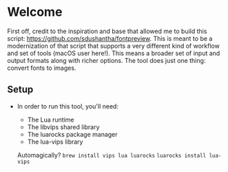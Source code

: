 # Welcome

First off, credit to the inspiration and base that allowed me to build this script: https://github.com/sdushantha/fontpreview. This is meant to be a modernization of that script that supports a very different kind of workflow and set of tools (macOS user here!). This means a broader set of input and output formats along with richer options. The tool does just one thing: convert fonts to images.

## Setup
- In order to run this tool, you'll need:
    - The Lua runtime
    - The libvips shared library
    - The luarocks package manager
    - The lua-vips library
    
    Automagically?
    `brew install vips lua luarocks`
    `luarocks install lua-vips`
